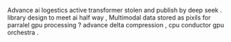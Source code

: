 Advance ai logestics active transformer stolen and publish by deep seek . library design to meet ai half way , Multimodal data stored as pixils for parralel gpu processing ? advance delta compression , cpu conductor gpu orchestra .
